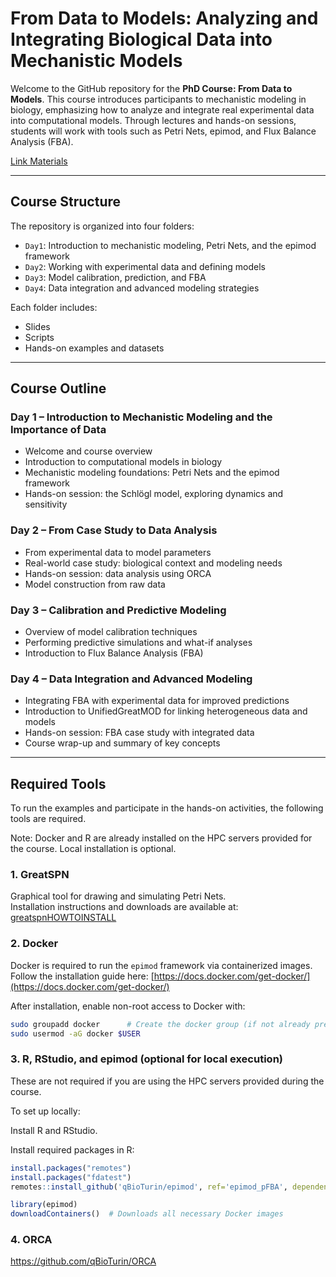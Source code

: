 # From Data to Models: Analyzing and Integrating Biological Data into Mechanistic Models

Welcome to the GitHub repository for the **PhD Course: From Data to Models**. This course introduces participants to mechanistic modeling in biology, emphasizing how to analyze and integrate real experimental data into computational models. Through lectures and hands-on sessions, students will work with tools such as Petri Nets, epimod, and Flux Balance Analysis (FBA).

[Link Materials](https://drive.google.com/drive/folders/1mGFzbS1nfIQ80TwQxC0FIkY0Mz6y_j7i?usp=drive_link)

---

## Course Structure

The repository is organized into four folders:

- `Day1`: Introduction to mechanistic modeling, Petri Nets, and the epimod framework
- `Day2`: Working with experimental data and defining models
- `Day3`: Model calibration, prediction, and FBA
- `Day4`: Data integration and advanced modeling strategies

Each folder includes:
- Slides
- Scripts
- Hands-on examples and datasets

---

## Course Outline

### Day 1 – Introduction to Mechanistic Modeling and the Importance of Data
- Welcome and course overview
- Introduction to computational models in biology
- Mechanistic modeling foundations: Petri Nets and the epimod framework
- Hands-on session: the Schlögl model, exploring dynamics and sensitivity

### Day 2 – From Case Study to Data Analysis
- From experimental data to model parameters
- Real-world case study: biological context and modeling needs
- Hands-on session: data analysis using ORCA
- Model construction from raw data

### Day 3 – Calibration and Predictive Modeling
- Overview of model calibration techniques
- Performing predictive simulations and what-if analyses
- Introduction to Flux Balance Analysis (FBA)

### Day 4 – Data Integration and Advanced Modeling
- Integrating FBA with experimental data for improved predictions
- Introduction to UnifiedGreatMOD for linking heterogeneous data and models
- Hands-on session: FBA case study with integrated data
- Course wrap-up and summary of key concepts

---

## Required Tools

To run the examples and participate in the hands-on activities, the following tools are required.

Note: Docker and R are already installed on the HPC servers provided for the course. Local installation is optional.

### 1. GreatSPN
Graphical tool for drawing and simulating Petri Nets.  
Installation instructions and downloads are available at:  
[greatspnHOWTOINSTALL](https://github.com/greatspn/SOURCES/blob/master/docs/INSTALL.md)

### 2. Docker
Docker is required to run the `epimod` framework via containerized images.  
Follow the installation guide here: [https://docs.docker.com/get-docker/](https://docs.docker.com/get-docker/)

After installation, enable non-root access to Docker with:

```bash
sudo groupadd docker      # Create the docker group (if not already present)
sudo usermod -aG docker $USER
```

### 3. R, RStudio, and epimod (optional for local execution)
These are not required if you are using the HPC servers provided during the course.

To set up locally:

Install R and RStudio.

Install required packages in R:
```r
install.packages("remotes")
install.packages("fdatest")
remotes::install_github('qBioTurin/epimod', ref='epimod_pFBA', dependencies=TRUE)

library(epimod)
downloadContainers()  # Downloads all necessary Docker images
```

### 4. ORCA

https://github.com/qBioTurin/ORCA
